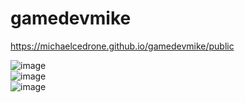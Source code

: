 # gamedevmike
https://michaelcedrone.github.io/gamedevmike/public


![image](https://user-images.githubusercontent.com/113381378/192833335-f3f93934-2937-441a-b286-51db3f019b1d.png) <br>
![image](https://user-images.githubusercontent.com/113381378/192834572-0f954608-c970-4e2a-bb2b-03d14a788fed.png) <br>
![image](https://user-images.githubusercontent.com/113381378/192835187-426a90fa-2f1c-4940-b854-9d9003df83c7.png) <br>




